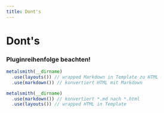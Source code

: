 ```yaml
---
title: Dont's
---
```


# Dont's

<!-- slide:start -->
### Pluginreihenfolge beachten!

```javascript
metalsmith(__dirname)
  .use(layouts()) // wrapped Markdown in Template zu HTML
  .use(markdown()) // konvertiert HTML mit Markdown
```

```javascript
metalsmith(__dirname)
  .use(markdown()) // konvertiert *.md nach *.html
  .use(layouts()) // wrapped HTML in Template
```
<!-- slide:end -->
